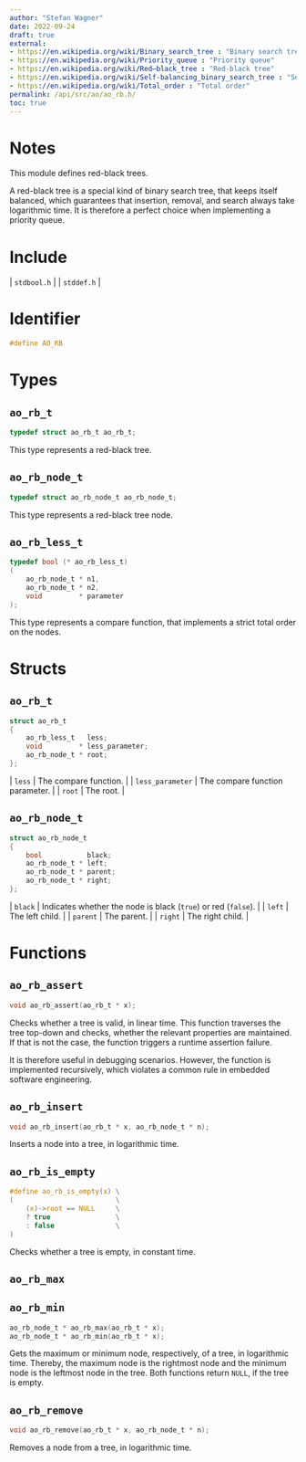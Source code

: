 ```yaml
---
author: "Stefan Wagner"
date: 2022-09-24
draft: true
external:
- https://en.wikipedia.org/wiki/Binary_search_tree : "Binary search tree"
- https://en.wikipedia.org/wiki/Priority_queue : "Priority queue"
- https://en.wikipedia.org/wiki/Red–black_tree : "Red-black tree"
- https://en.wikipedia.org/wiki/Self-balancing_binary_search_tree : "Self-balancing binary search tree"
- https://en.wikipedia.org/wiki/Total_order : "Total order"
permalink: /api/src/ao/ao_rb.h/
toc: true
---
```


# Notes

This module defines red-black trees.

A red-black tree is a special kind of binary search tree, that keeps itself balanced, which guarantees that insertion, removal, and search always take logarithmic time. It is therefore a perfect choice when implementing a priority queue.

# Include

| `stdbool.h` |
| `stddef.h` |

# Identifier

```c
#define AO_RB
```

# Types

## `ao_rb_t`

```c
typedef struct ao_rb_t ao_rb_t;
```

This type represents a red-black tree.

## `ao_rb_node_t`

```c
typedef struct ao_rb_node_t ao_rb_node_t;
```

This type represents a red-black tree node.

## `ao_rb_less_t`

```c
typedef bool (* ao_rb_less_t)
(
    ao_rb_node_t * n1,
    ao_rb_node_t * n2,
    void         * parameter
);
```

This type represents a compare function, that implements a strict total order on the nodes.

# Structs

## `ao_rb_t`

```c
struct ao_rb_t
{
    ao_rb_less_t   less;
    void         * less_parameter;
    ao_rb_node_t * root;
};
```

| `less` | The compare function. |
| `less_parameter` | The compare function parameter. |
| `root` | The root. |

## `ao_rb_node_t`

```c
struct ao_rb_node_t
{
    bool           black;
    ao_rb_node_t * left;
    ao_rb_node_t * parent;
    ao_rb_node_t * right;
};
```

| `black` | Indicates whether the node is black (`true`) or red (`false`). |
| `left` | The left child. |
| `parent` | The parent. |
| `right` | The right child. |

# Functions

## `ao_rb_assert`

```c
void ao_rb_assert(ao_rb_t * x);
```

Checks whether a tree is valid, in linear time. This function traverses the tree top-down and checks, whether the relevant properties are maintained. If that is not the case, the function triggers a runtime assertion failure.

It is therefore useful in debugging scenarios. However, the function is implemented recursively, which violates a common rule in embedded software engineering.

## `ao_rb_insert`

```c
void ao_rb_insert(ao_rb_t * x, ao_rb_node_t * n);
```

Inserts a node into a tree, in logarithmic time.

## `ao_rb_is_empty`

```c
#define ao_rb_is_empty(x) \
(                         \
    (x)->root == NULL     \
    ? true                \
    : false               \
)
```

Checks whether a tree is empty, in constant time.

## `ao_rb_max`
## `ao_rb_min`

```c
ao_rb_node_t * ao_rb_max(ao_rb_t * x);
ao_rb_node_t * ao_rb_min(ao_rb_t * x);
```

Gets the maximum or minimum node, respectively, of a tree, in logarithmic time. Thereby, the maximum node is the rightmost node and the minimum node is the leftmost node in the tree. Both functions return `NULL`, if the tree is empty.

## `ao_rb_remove`

```c
void ao_rb_remove(ao_rb_t * x, ao_rb_node_t * n);
```

Removes a node from a tree, in logarithmic time.

